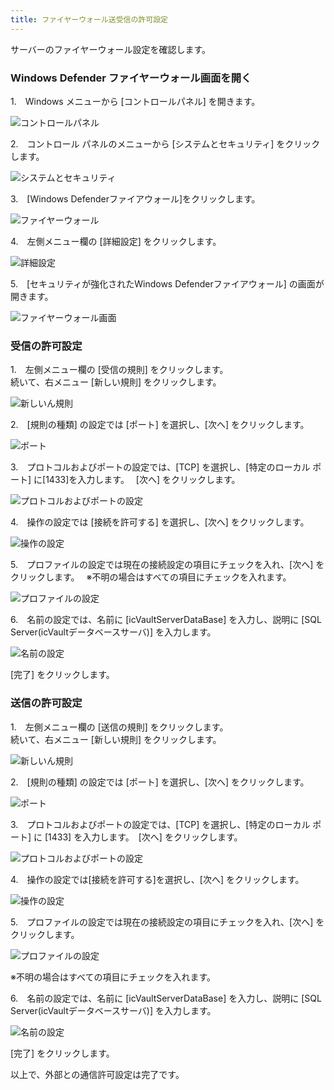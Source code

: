 ```yaml
---
title: ファイヤーウォール送受信の許可設定
---
```


サーバーのファイヤーウォール設定を確認します。

### Windows Defender ファイヤーウォール画面を開く
1.　Windows メニューから [コントロールパネル] を開きます。

![コントロールパネル](./img/firewall_001.png)

2.　コントロール パネルのメニューから [システムとセキュリティ] をクリックします。

![システムとセキュリティ](./img/firewall_002.png)

3.　[Windows Defenderファイアウォール]をクリックします。

![ファイヤーウォール](./img/firewall_003.png)

4.　左側メニュー欄の [詳細設定] をクリックします。

![詳細設定](./img/firewall_004.png)

5.　[セキュリティが強化されたWindows Defenderファイアウォール] の画面が開きます。

![ファイヤーウォール画面](./img/firewall_005.png)


### 受信の許可設定

1.　左側メニュー欄の [受信の規則] をクリックします。<br>
続いて、右メニュー [新しい規則] をクリックします。

![新しいん規則](./img/firewall_006.png)

2.　[規則の種類] の設定では [ポート] を選択し、[次へ] をクリックします。

![ポート](./img/firewall_007.png)

3.　プロトコルおよびポートの設定では、[TCP] を選択し、[特定のローカル ポート] に[1433]を入力します。　
[次へ] をクリックします。

![プロトコルおよびポートの設定](./img/firewall_008.png)

4.　操作の設定では [接続を許可する] を選択し、[次へ] をクリックします。

![操作の設定](./img/firewall_009.png)

5.　プロファイルの設定では現在の接続設定の項目にチェックを入れ、[次へ] をクリックします。　
※不明の場合はすべての項目にチェックを入れます。

![プロファイルの設定](./img/firewall_010.png)


6.　名前の設定では、名前に [icVaultServerDataBase] を入力し、説明に [SQL Server(icVaultデータベースサーバ)] を入力します。

![名前の設定](./img/firewall_011.png)

[完了] をクリックします。<br>


### 送信の許可設定

1.　左側メニュー欄の [送信の規則] をクリックします。<br>
続いて、右メニュー [新しい規則] をクリックします。

![新しいん規則](./img/firewall_012.png)

2.　[規則の種類] の設定では [ポート] を選択し、[次へ] をクリックします。

![ポート](./img/firewall_007.png)

3.　プロトコルおよびポートの設定では、[TCP] を選択し、[特定のローカル ポート] に [1433] を入力します。　[次へ] をクリックします。

![プロトコルおよびポートの設定](./img/firewall_008.png)

4.　操作の設定では[接続を許可する]を選択し、[次へ] をクリックします。

![操作の設定](./img/firewall_009.png)

5.　プロファイルの設定では現在の接続設定の項目にチェックを入れ、[次へ] をクリックします。

![プロファイルの設定](./img/firewall_010.png)

※不明の場合はすべての項目にチェックを入れます。

6.　名前の設定では、名前に [icVaultServerDataBase] を入力し、説明に [SQL Server(icVaultデータベースサーバ)] を入力します。

![名前の設定](./img/firewall_011.png)

[完了] をクリックします。<br>

以上で、外部との通信許可設定は完了です。
